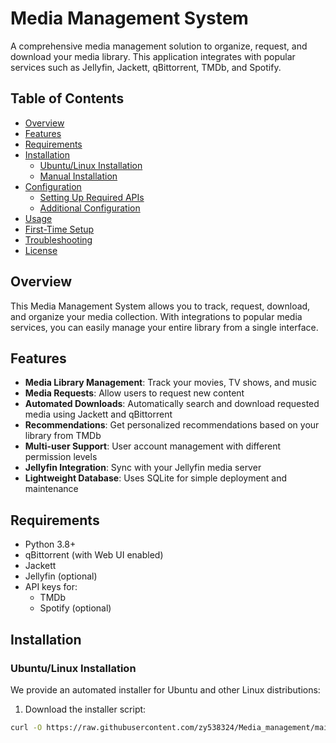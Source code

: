 # Media Management System

A comprehensive media management solution to organize, request, and download your media library. This application integrates with popular services such as Jellyfin, Jackett, qBittorrent, TMDb, and Spotify.

## Table of Contents

- [Overview](#overview)
- [Features](#features)
- [Requirements](#requirements)
- [Installation](#installation)
  - [Ubuntu/Linux Installation](#ubuntulinux-installation)
  - [Manual Installation](#manual-installation)
- [Configuration](#configuration)
  - [Setting Up Required APIs](#setting-up-required-apis)
  - [Additional Configuration](#additional-configuration)
- [Usage](#usage)
- [First-Time Setup](#first-time-setup)
- [Troubleshooting](#troubleshooting)
- [License](#license)

## Overview

This Media Management System allows you to track, request, download, and organize your media collection. With integrations to popular media services, you can easily manage your entire library from a single interface.

## Features

- **Media Library Management**: Track your movies, TV shows, and music
- **Media Requests**: Allow users to request new content
- **Automated Downloads**: Automatically search and download requested media using Jackett and qBittorrent
- **Recommendations**: Get personalized recommendations based on your library from TMDb
- **Multi-user Support**: User account management with different permission levels
- **Jellyfin Integration**: Sync with your Jellyfin media server
- **Lightweight Database**: Uses SQLite for simple deployment and maintenance

## Requirements

- Python 3.8+
- qBittorrent (with Web UI enabled)
- Jackett
- Jellyfin (optional)
- API keys for:
  - TMDb
  - Spotify (optional)

## Installation

### Ubuntu/Linux Installation

We provide an automated installer for Ubuntu and other Linux distributions:

1. Download the installer script:

```bash
curl -O https://raw.githubusercontent.com/zy538324/Media_management/main/install_service.sh
